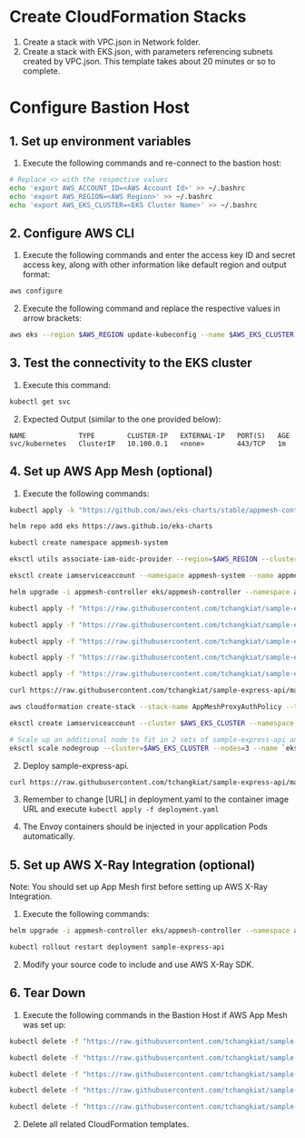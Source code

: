 # Create CloudFormation Stacks

1. Create a stack with VPC.json in Network folder.
2. Create a stack with EKS.json, with parameters referencing subnets created by VPC.json. This template takes about 20 minutes or so to complete.

# Configure Bastion Host

## 1. Set up environment variables

1. Execute the following commands and re-connect to the bastion host:

```bash
# Replace <> with the respective values
echo 'export AWS_ACCOUNT_ID=<AWS Account Id>' >> ~/.bashrc
echo 'export AWS_REGION=<AWS Region>' >> ~/.bashrc
echo 'export AWS_EKS_CLUSTER=<EKS Cluster Name>' >> ~/.bashrc
```

## 2. Configure AWS CLI

1. Execute the following commands and enter the access key ID and secret access key, along with other information like default region and output format:

```bash
aws configure
```

2. Execute the following command and replace the respective values in arrow brackets:

```bash
aws eks --region $AWS_REGION update-kubeconfig --name $AWS_EKS_CLUSTER
```

## 3. Test the connectivity to the EKS cluster

1. Execute this command:

```bash
kubectl get svc
```

2. Expected Output (similar to the one provided below):

```
NAME             TYPE        CLUSTER-IP   EXTERNAL-IP   PORT(S)   AGE
svc/kubernetes   ClusterIP   10.100.0.1   <none>        443/TCP   1m
```

## 4. Set up AWS App Mesh (optional)

1. Execute the following commands:

```bash
kubectl apply -k "https://github.com/aws/eks-charts/stable/appmesh-controller/crds?ref=master"

helm repo add eks https://aws.github.io/eks-charts

kubectl create namespace appmesh-system

eksctl utils associate-iam-oidc-provider --region=$AWS_REGION --cluster=$AWS_EKS_CLUSTER --approve

eksctl create iamserviceaccount --namespace appmesh-system --name appmesh-controller --attach-policy-arn arn:aws:iam::aws:policy/AWSCloudMapFullAccess,arn:aws:iam::aws:policy/AWSAppMeshFullAccess,arn:aws:iam::aws:policy/AWSXRayDaemonWriteAccess --cluster $AWS_EKS_CLUSTER --approve

helm upgrade -i appmesh-controller eks/appmesh-controller --namespace appmesh-system --set region=$AWS_REGION --set serviceAccount.create=false --set serviceAccount.name=appmesh-controller

kubectl apply -f "https://raw.githubusercontent.com/tchangkiat/sample-express-api/master/k8s/eks/appmesh-namespace.yaml"

kubectl apply -f "https://raw.githubusercontent.com/tchangkiat/sample-express-api/master/k8s/eks/appmesh.yaml"

kubectl apply -f "https://raw.githubusercontent.com/tchangkiat/sample-express-api/master/k8s/eks/appmesh-virtualnode.yaml"

kubectl apply -f "https://raw.githubusercontent.com/tchangkiat/sample-express-api/master/k8s/eks/appmesh-virtualrouter.yaml"

kubectl apply -f "https://raw.githubusercontent.com/tchangkiat/sample-express-api/master/k8s/eks/appmesh-virtualservice.yaml"

curl https://raw.githubusercontent.com/tchangkiat/sample-express-api/master/k8s/eks/proxy-auth-cf.json -o proxy-auth-cf.json

aws cloudformation create-stack --stack-name AppMeshProxyAuthPolicy --template-body file://proxy-auth-cf.json --parameters ParameterKey=MeshName,ParameterValue=default-mesh --capabilities CAPABILITY_NAMED_IAM

eksctl create iamserviceaccount --cluster $AWS_EKS_CLUSTER --namespace default --name sample-express-api-service-account --attach-policy-arn arn:aws:iam::$AWS_ACCOUNT_ID:policy/AppMeshProxyAuth-default-mesh --attach-policy-arn arn:aws:iam::aws:policy/AWSXRayDaemonWriteAccess --override-existing-serviceaccounts --approve

# Scale up an additional node to fit in 2 sets of sample-express-api and 1 set of AWS App Mesh Pods
eksctl scale nodegroup --cluster=$AWS_EKS_CLUSTER --nodes=3 --name `eksctl get nodegroup --cluster $AWS_EKS_CLUSTER | grep 'EKSNodeGroup' | awk '{print $2}'`
```

2. Deploy sample-express-api.

```bash
curl https://raw.githubusercontent.com/tchangkiat/sample-express-api/master/k8s/deployment.yaml -o deployment.yaml
```

3. Remember to change [URL] in deployment.yaml to the container image URL and execute ```kubectl apply -f deployment.yaml```

4. The Envoy containers should be injected in your application Pods automatically.

## 5. Set up AWS X-Ray Integration (optional)

Note: You should set up App Mesh first before setting up AWS X-Ray Integration.

1. Execute the following commands:

```bash
helm upgrade -i appmesh-controller eks/appmesh-controller --namespace appmesh-system --set region=$AWS_REGION --set serviceAccount.create=false --set serviceAccount.name=appmesh-controller --set tracing.enabled=true --set tracing.provider=x-ray

kubectl rollout restart deployment sample-express-api
```

2. Modify your source code to include and use AWS X-Ray SDK.

## 6. Tear Down

1. Execute the following commands in the Bastion Host if AWS App Mesh was set up:

```bash
kubectl delete -f "https://raw.githubusercontent.com/tchangkiat/sample-express-api/master/k8s/deployment.yaml"

kubectl delete -f "https://raw.githubusercontent.com/tchangkiat/sample-express-api/master/k8s/eks/appmesh-virtualservice.yaml"

kubectl delete -f "https://raw.githubusercontent.com/tchangkiat/sample-express-api/master/k8s/eks/appmesh-virtualrouter.yaml"

kubectl delete -f "https://raw.githubusercontent.com/tchangkiat/sample-express-api/master/k8s/eks/appmesh-virtualnode.yaml"

kubectl delete -f "https://raw.githubusercontent.com/tchangkiat/sample-express-api/master/k8s/eks/appmesh.yaml"
```

2. Delete all related CloudFormation templates.
